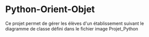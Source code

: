 # Python-Orient-Objet
Ce projet permet de gérer les élèves d'un établissement suivant le diagramme de classe défini dans le fichier image Projet_Python
